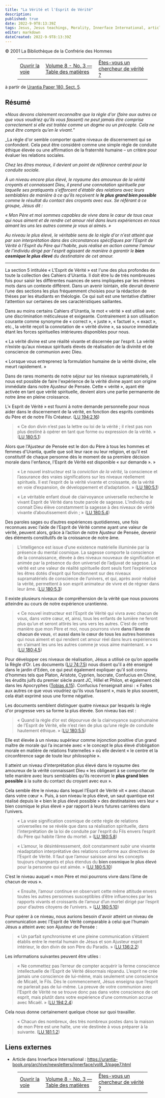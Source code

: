 ```yaml
---
title: "La Vérité et l'Esprit de Vérité"
description: 
published: true
date: 2022-9-9T8:13:39Z
tags: Jesus, Jesus teachings, Morality, Innerface International, article
editor: markdown
dateCreated: 2022-9-9T8:13:39Z
---
```


<p class="v-card v-sheet theme--light grey lighten-3 px-2">© 2001 La Bibliothèque de la Confrérie des Hommes</p>
<figure class="table chapter-navigator">
  <table>
    <tbody>
      <tr>
        <td>
        <a href="/fr/article/Paving_the_Way">
          <span class="mdi mdi-arrow-left-drop-circle"></span><span class="pl-2">Ouvrir la voie</span>
        </a>
        </td>
        <td>
        <a href="/fr/index/articles_innerface#volume-8-no-3">
          <span class="mdi mdi-book-open-variant"></span><span class="pl-2">Volume 8 - No. 3 — Table des matières</span>
        </a>
        </td>
        <td>
        <a href="/fr/article/Are_You_a_Truth_Seeker">
          <span class="pr-2">Êtes-vous un chercheur de vérité ?</span><span class="mdi mdi-arrow-right-drop-circle"></span>
        </a>
        </td>
      </tr>
    </tbody>
  </table>
</figure>



à partir de <a id="a37_12"></a>[Urantia Paper 180, Sect. 5](/fr/The_Urantia_Book/180#p5).

## Résumé

«_Nous devons clairement reconnaître que la règle d'or (faire aux autres ce que vous voudriez qu'ils vous fassent) ne peut jamais être comprise correctement si elle est traitée comme un dogme ou un précepte. Cela ne peut être compris qu’en le vivant._”

_La règle d'or semble comporter quatre niveaux de discernement qui se confondent. Cela peut être considéré comme une simple règle de conduite éthique élevée ou une affirmation de la fraternité humaine – un critère pour évaluer les relations sociales.

_Chez les êtres moraux, il devient un point de référence central pour la conduite sociale._

_À un niveau encore plus élevé, le royaume des amoureux de la vérité croyants et connaissant Dieu, il prend une connotation spirituelle par laquelle ses pratiquants s'efforcent d'établir des relations avec leurs semblables de manière à ce qu'ils reçoivent le ***le plus grand bien possible*** comme le résultat du contact des croyants avec eux. Se référant à ce groupe, Jésus dit :_

_« Mon Père et moi sommes capables de vivre dans le cœur de tous ceux qui nous aiment et de rendre cet amour réel dans leurs expériences en nous aimant les uns les autres comme je vous ai aimés. »_

_Au niveau le plus élevé, le véritable sens de la règle d'or n'est atteint que par son interprétation dans des circonstances spécifiques par l'Esprit de Vérité à l'Esprit du Père qui l'habite, puis réalisé en action comme l'amour de l'individu dirigé par l'esprit agissant de manière à garantir le ***bien cosmique le plus élevé*** du destinataire de cet amour._

---

La section 5 intitulée « L'Esprit de Vérité » est l'une des plus profondes de toute la collection des Cahiers d'Urantia. Il doit être lu de très nombreuses fois pour saisir les différentes nuances de sens impliquées par les mêmes mots dans un contexte différent. Dans un avenir lointain, elle devrait devenir l’une des sections les plus fréquemment choisies pour la rédaction de thèses par les étudiants en théologie. Ce qui suit est une tentative d’attirer l’attention sur certaines de ses caractéristiques saillantes.

Dans au moins certains Cahiers d'Urantia, le mot « vérité » est utilisé avec une discrimination méticuleuse et exigeante. Contrairement à son utilisation courante comme synonyme de « correct », « juste », « factuel », « exact », etc., la vérité reçoit la connotation de « vérité divine », sa source immédiate étant les forces spirituelles intérieures disponibles pour nous.

« La vérité divine est une réalité vivante et discernée par l’esprit. La vérité n’existe qu’aux niveaux spirituels élevés de réalisation de la divinité et de conscience de communion avec Dieu.

« Lorsque vous entreprenez la formulation humaine de la vérité divine, elle meurt rapidement. »

Dans de rares moments de notre séjour sur les niveaux supramatériels, il nous est possible de faire l'expérience de la vérité divine ayant son origine immédiate dans notre Ajusteur de Pensée. Cette « vérité », ayant été activée en tant que vérité spirituelle, devient alors une partie permanente de notre âme en pleine croissance.

L’« Esprit de Vérité » est fourni à notre demande personnelle pour nous aider dans le discernement de la vérité, en fonction des esprits combinés du Père et de notre Fils Créateur. (<a id="a65_182"></a>[LU 194:2.16](/fr/The_Urantia_Book/194#p2_16))

> « Ce don divin n’est pas la lettre ou loi de la vérité ; il n’est pas non plus destiné à opérer en tant que forme ou expression de la vérité. » (<a id="a67_147"></a>[LU 180:5.1](/fr/The_Urantia_Book/180#p5_1))

Alors que l'Ajusteur de Pensée est le don du Père à tous les hommes et femmes d'Urantia, quelle que soit leur race ou leur religion, et qu'il est constitutif de chaque personne dès le moment de sa première décision morale dans l'enfance, l'Esprit de Vérité est disponible « sur demande ». »

> « Le nouvel instructeur est la *conviction de la vérité,* la conscience et l’assurance des vraies significations sur les niveaux réellement spirituels. Il est l’esprit de la vérité vivante et croissante, de la vérité en voie d’expansion, de développement et d’adaptation. » (<a id="a71_277"></a>[LU 180:5.1](/fr/The_Urantia_Book/180#p5_1))

> « Le véritable enfant doué de clairvoyance universelle recherche le vivant Esprit de Vérité dans toute parole de sagesse. L’individu qui connait Dieu élève constamment la sagesse à des niveaux de vérité vivante d’aboutissement divin ; » (<a id="a73_240"></a>[LU 180:5.4](/fr/The_Urantia_Book/180#p5_4))

Des paroles sages ou d’autres expériences quotidiennes, une fois reconnues avec l’aide de l’Esprit de Vérité comme ayant une valeur de vérité, peuvent alors, grâce à l’action de notre Ajusteur de Pensée, devenir des éléments constitutifs de la croissance de notre âme.

> L’intelligence est issue d’une existence matérielle illuminée par la présence du mental cosmique. La sagesse comporte la conscience de la connaissance, élevée à des niveaux nouveaux de signification et animée par la présence du don universel de l’adjuvat de sagesse. La vérité est une valeur de réalité spirituelle dont seuls font l’expérience les êtres dotés d’esprit qui fonctionnent sur des niveaux supramatériels de conscience de l’univers, et qui, après avoir réalisé la vérité, permettent à son esprit animateur de vivre et de régner dans leur âme. (<a id="a77_558"></a>[LU 180:5.3](/fr/The_Urantia_Book/180#p5_3))

Il existe plusieurs niveaux de compréhension de la vérité que nous pouvons atteindre au cours de notre expérience urantienne.

> « Ce nouvel instructeur est l’Esprit de Vérité qui vivra avec chacun de vous, dans votre cœur, et, ainsi, tous les enfants de lumière ne feront plus qu’un et seront attirés les uns vers les autres. C’est de cette manière que mon Père et moi, nous pourrons vivre **dans l’âme de chacun de vous**, et **aussi dans le cœur de tous les autres hommes** qui nous aiment et qui rendent cet amour réel dans leurs expériences en s’aimant les uns les autres comme je vous aime maintenant. » » (<a id="a81_486"></a>[LU 180:4.5](/fr/The_Urantia_Book/180#p4_5))

Pour développer ces niveaux de réalisation, Jésus a utilisé ce qu’on appelle la Règle d’Or. Les documents (<a id="a83_107"></a>[LU 74:7.5](/fr/The_Urantia_Book/74#p7_5)) nous disent qu'il a été enseigné dans le jardin d'Eden, ce qui peut également expliquer qu'il soit connu d'hommes tels que Platon, Aristote, Cyprien, Isocrate, Confucius en Chine, les érudits juifs du premier siècle avant JC, Hillel et Philon, et également cité dans les Apocryphes ([Tobias 4.15](/fr/Bible/Tobit/4#v15)). Confucius l'enseignait ainsi : « Faites aux autres ce que vous voudriez qu'ils vous fassent », mais le plus souvent, cela était exprimé sous une forme négative.

Les documents semblent distinguer quatre niveaux par lesquels la règle d'or progresse vers sa forme la plus élevée. Son niveau bas est :

> « Quand la règle d’or est dépourvue de la clairvoyance suprahumaine de l’Esprit de Vérité, elle n’est rien de plus qu’une règle de conduite hautement éthique. » (<a id="a87_164"></a>[LU 180:5.5](/fr/The_Urantia_Book/180#p5_5))

Elle est élevée à un niveau supérieur comme injonction positive d’un grand maître de morale qui l’a incarnée avec « le concept le plus élevé d’obligation morale en matière de relations fraternelles » où elle devient « le centre et la circonférence sage de toute leur philosophie ».

Il atteint un niveau d’interprétation plus élevé dans le royaume des amoureux de la vérité connaissant Dieu « les obligeant à se comporter de telle manière avec leurs semblables qu’ils recevront le **plus grand bien possible** à la suite du contact du croyant avec eux ».

Cela semble être le niveau dans lequel l’Esprit de Vérité vit « avec chacun dans votre cœur ». Puis, à son niveau le plus élevé, un saut quantique est réalisé depuis le « bien le plus élevé possible » des destinataires vers leur « bien cosmique le plus élevé » par rapport à leurs futures carrières dans l’univers.

> « La vraie signification cosmique de cette règle de relations universelles ne se révèle que dans sa réalisation spirituelle, dans l’interprétation de la loi de conduite par l’esprit du Fils envers l’esprit du Père qui habite l’âme du mortel. » (<a id="a95_247"></a>[LU 180:5.8](/fr/The_Urantia_Book/180#p5_8))

> « L’amour, le désintéressement, doit constamment subir une vivante réadaptation interprétative des relations conforme aux directives de l’Esprit de Vérité. Il faut que l’amour saisisse ainsi les concepts toujours changeants et plus étendus du **bien cosmique le plus élevé** pour la personne qui est aimée. » (<a id="a97_312"></a>[LU 180:5.10](/fr/The_Urantia_Book/180#p5_10))

C’est le niveau auquel « mon Père et moi pourrons vivre dans l’âme de chacun de vous ».

> « Ensuite, l’amour continue en observant cette même attitude envers toutes les autres personnes susceptibles d’être influencées par les rapports vivants et croissants de l’amour d’un mortel dirigé par l’esprit pour d’autres citoyens de l’univers. » (<a id="a101_252"></a>[LU 180:5.10](/fr/The_Urantia_Book/180#p5_10))

Pour opérer à ce niveau, nous aurions besoin d'avoir atteint un niveau de communication avec l'Esprit de Vérité comparable à celui que l'humain Jésus a atteint avec son Ajusteur de Pensée :

> « Un parfait synchronisme et une pleine communication s’étaient établis entre le mental humain de Jésus et son Ajusteur esprit intérieur, le don divin de son Père du Paradis. » (<a id="a105_180"></a>[LU 136:2.2](/fr/The_Urantia_Book/136#p2_2))

Les informations suivantes peuvent être utiles :

> « Ne commettez pas l’erreur de compter acquérir la ferme conscience intellectuelle de l’Esprit de Vérité désormais répandu. L’esprit ne crée jamais une conscience de lui-même, mais seulement une conscience de Micaël, le Fils. Dès le commencement, Jésus enseigna que l’esprit ne parlerait pas de lui-même. La preuve de votre communion avec l’Esprit de Vérité ne se trouve donc pas dans votre conscience de cet esprit, mais plutôt dans votre expérience d’une communion accrue avec Micaël. » (<a id="a109_492"></a>[LU 194:2.4](/fr/The_Urantia_Book/194#p2_4))

Cela nous donne certainement quelque chose sur quoi travailler.

> « Chacun des nombreux, des très nombreux postes dans la maison de mon Père est une halte, une vie destinée à vous préparer à la suivante. (<a id="a113_141"></a>[LU 181:1.2](/fr/The_Urantia_Book/181#p1_2))

## Liens externes

- Article dans Innerface International : https://urantia-book.org/archive/newsletters/innerface/vol8_3/page7.html






<figure class="table chapter-navigator">
  <table>
    <tbody>
      <tr>
        <td>
        <a href="/fr/article/Paving_the_Way">
          <span class="mdi mdi-arrow-left-drop-circle"></span><span class="pl-2">Ouvrir la voie</span>
        </a>
        </td>
        <td>
        <a href="/fr/index/articles_innerface#volume-8-no-3">
          <span class="mdi mdi-book-open-variant"></span><span class="pl-2">Volume 8 - No. 3 — Table des matières</span>
        </a>
        </td>
        <td>
        <a href="/fr/article/Are_You_a_Truth_Seeker">
          <span class="pr-2">Êtes-vous un chercheur de vérité ?</span><span class="mdi mdi-arrow-right-drop-circle"></span>
        </a>
        </td>
      </tr>
    </tbody>
  </table>
</figure>
